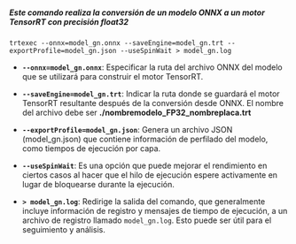 ##### Este comando realiza la conversión de un modelo ONNX a un motor TensorRT con precisión float32

```
trtexec --onnx=model_gn.onnx --saveEngine=model_gn.trt --exportProfile=model_gn.json --useSpinWait > model_gn.log 

```

- **`--onnx=model_gn.onnx`**: Especificar la ruta del archivo ONNX del modelo que se utilizará para construir el motor TensorRT.

- **`--saveEngine=model_gn.trt`**: Indicar la ruta donde se guardará el motor TensorRT resultante después de la conversión desde ONNX. El nombre del archivo debe ser **./nombremodelo_FP32_nombreplaca.trt**

- **`--exportProfile=model_gn.json`**: Genera un archivo JSON (model_gn.json) que contiene información de perfilado del modelo, como tiempos de ejecución por capa.

- **`--useSpinWait`**: Es una opción que puede mejorar el rendimiento en ciertos casos al hacer que el hilo de ejecución espere activamente en lugar de bloquearse durante la ejecución.

- **`> model_gn.log`**: Redirige la salida del comando, que generalmente incluye información de registro y mensajes de tiempo de ejecución, a un archivo de registro llamado `model_gn.log`. Esto puede ser útil para el seguimiento y análisis.
